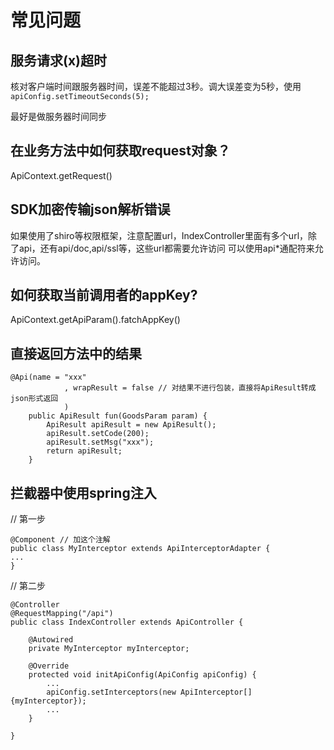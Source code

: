 # 常见问题

## 服务请求(x)超时

核对客户端时间跟服务器时间，误差不能超过3秒。调大误差变为5秒，使用`apiConfig.setTimeoutSeconds(5);`

最好是做服务器时间同步

## 在业务方法中如何获取request对象？
ApiContext.getRequest()

## SDK加密传输json解析错误

如果使用了shiro等权限框架，注意配置url，IndexController里面有多个url，除了api，还有api/doc,api/ssl等，这些url都需要允许访问
可以使用api*通配符来允许访问。

## 如何获取当前调用者的appKey?

ApiContext.getApiParam().fatchAppKey()

## 直接返回方法中的结果

```
@Api(name = "xxx"
            , wrapResult = false // 对结果不进行包装，直接将ApiResult转成json形式返回
            )
    public ApiResult fun(GoodsParam param) {
        ApiResult apiResult = new ApiResult();
        apiResult.setCode(200);
        apiResult.setMsg("xxx");
        return apiResult;
    }
```

## 拦截器中使用spring注入

// 第一步
```
@Component // 加这个注解
public class MyInterceptor extends ApiInterceptorAdapter {
...
}
```


// 第二步
```
@Controller
@RequestMapping("/api")
public class IndexController extends ApiController {
    
    @Autowired
    private MyInterceptor myInterceptor;
    
    @Override
    protected void initApiConfig(ApiConfig apiConfig) {
        ...
        apiConfig.setInterceptors(new ApiInterceptor[]{myInterceptor});
        ...
    }

}
```